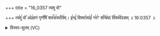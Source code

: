 +++
title = "16_0357 त्यमु वो"

+++
त्य꣡मु꣢ वो꣣ अ꣡प्र꣢हणं गृणी꣣षे꣡ शव꣢꣯स꣣स्प꣡ति꣢म्। इ꣡न्द्रं꣢ विश्वा꣣सा꣢हं꣣ न꣢र꣣ꣳ श꣡चि꣢ष्ठं वि꣣श्व꣡वे꣢दसम् ॥ 16:0357 ॥

<details><summary>विस्वर-मूलम् (VC)</summary>

त्यमु वो अप्रहणं गृणीषे शवसस्पतिम् । इन्द्रं विश्वासाहं नरꣳ शचिष्ठं विश्ववेदसम् ॥३५७॥
</details>